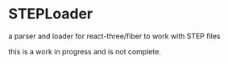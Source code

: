 # STEPLoader 
a parser and loader for react-three/fiber to work with STEP files

this is a work in progress and is not complete. 
